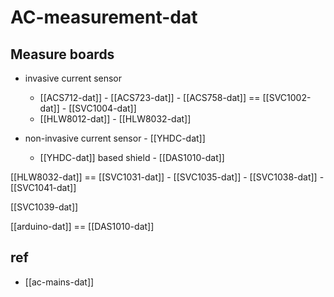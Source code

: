 
# AC-measurement-dat

## Measure boards 



- invasive current sensor 
  - [[ACS712-dat]] - [[ACS723-dat]] - [[ACS758-dat]] == [[SVC1002-dat]] - [[SVC1004-dat]]
  - [[HLW8012-dat]] - [[HLW8032-dat]]


- non-invasive current sensor - [[YHDC-dat]]
  - [[YHDC-dat]] based shield - [[DAS1010-dat]]

[[HLW8032-dat]] == [[SVC1031-dat]] - [[SVC1035-dat]] - [[SVC1038-dat]] - [[SVC1041-dat]]

[[SVC1039-dat]]

[[arduino-dat]] == [[DAS1010-dat]]

## ref 

- [[ac-mains-dat]]